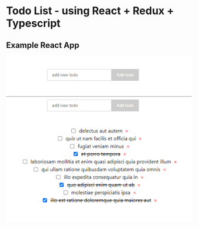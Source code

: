 # Todo List - using React + Redux + Typescript

## Example React App

![TodoList](screenshot/todo-typescript.png 'TodoList')

